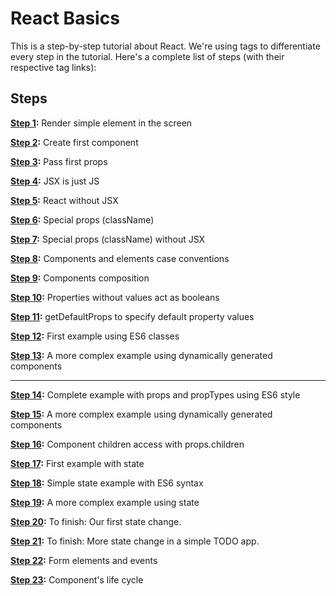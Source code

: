 # React Basics

This is a step-by-step tutorial about React. We're using tags to differentiate every step in the tutorial. Here's a complete list of steps (with their respective tag links):

## Steps

**[Step 1](https://github.com/santiagobasulto/react-basics/tree/step-1):**
Render simple element in the screen

**[Step 2](https://github.com/santiagobasulto/react-basics/tree/step-2):**
Create first component

**[Step 3](https://github.com/santiagobasulto/react-basics/tree/step-3):**
Pass first props

**[Step 4](https://github.com/santiagobasulto/react-basics/tree/step-4):**
JSX is just JS

**[Step 5](https://github.com/santiagobasulto/react-basics/tree/step-5):**
React without JSX

**[Step 6](https://github.com/santiagobasulto/react-basics/tree/step-6):**
Special props (className)

**[Step 7](https://github.com/santiagobasulto/react-basics/tree/step-7):**
Special props (className) without JSX

**[Step 8](https://github.com/santiagobasulto/react-basics/tree/step-8):**
Components and elements case conventions

**[Step 9](https://github.com/santiagobasulto/react-basics/tree/step-9):**
Components composition

**[Step 10](https://github.com/santiagobasulto/react-basics/tree/step-10):**
Properties without values act as booleans

**[Step 11](https://github.com/santiagobasulto/react-basics/tree/step-11):**
getDefaultProps to specify default property values

**[Step 12](https://github.com/santiagobasulto/react-basics/tree/step-12):**
First example using ES6 classes

**[Step 13](https://github.com/santiagobasulto/react-basics/tree/step-13):**
A more complex example using dynamically generated components

---------

**[Step 14](https://github.com/santiagobasulto/react-basics/releases/tag/step14):**
Complete example with props and propTypes using ES6 style

**[Step 15](https://github.com/santiagobasulto/react-basics/releases/tag/step15):**
A more complex example using dynamically generated components

**[Step 16](https://github.com/santiagobasulto/react-basics/releases/tag/step16):**
Component children access with props.children

**[Step 17](https://github.com/santiagobasulto/react-basics/releases/tag/step17):**
First example with state

**[Step 18](https://github.com/santiagobasulto/react-basics/releases/tag/step18):**
Simple state example with ES6 syntax

**[Step 19](https://github.com/santiagobasulto/react-basics/releases/tag/step19):**
A more complex example using state

**[Step 20](https://github.com/santiagobasulto/react-basics/releases/tag/step20):**
To finish: Our first state change.

**[Step 21](https://github.com/santiagobasulto/react-basics/releases/tag/step21):**
To finish: More state change in a simple TODO app.

**[Step 22](https://github.com/santiagobasulto/react-basics/releases/tag/step22):**
Form elements and events

**[Step 23](https://github.com/santiagobasulto/react-basics/releases/tag/step23):**
Component's life cycle
